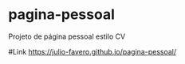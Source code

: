 # pagina-pessoal
Projeto de página pessoal estilo CV

#Link
https://julio-favero.github.io/pagina-pessoal/

